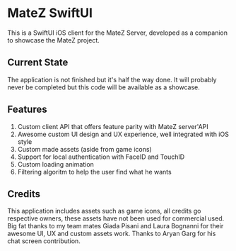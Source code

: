 # MateZ SwiftUI
This is a SwiftUI iOS client for the MateZ Server, developed as a companion to showcase the MateZ project.

## Current State
The application is not finished but it's half the way done. It will probably never be completed but this code will be available as a showcase.

## Features
1) Custom client API that offers feature parity with MateZ server'API
2) Awesome custom UI design and UX experience, well integrated with iOS style
3) Custom made assets (aside from game icons)
4) Support for local authentication with FaceID and TouchID
5) Custom loading animation
6) Filtering algoritm to help the user find what he wants

## Credits
This application includes assets such as game icons, all credits go respective owners, these assets have not been used for commercial used. Big fat thanks to my team mates Giada Pisani and Laura Bognanni for their awesome UI, UX and custom assets work. Thanks to Aryan Garg for his chat screen contribution.
